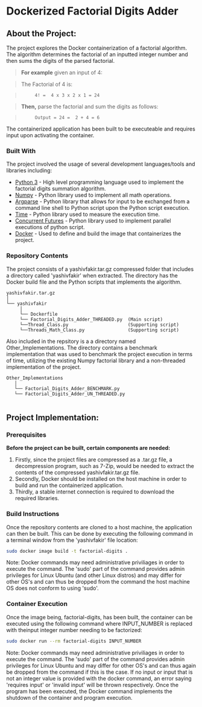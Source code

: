 # Dockerized Factorial Digits Adder

## About the Project:
The project explores the Docker containerization of a factorial algorithm. The algorithm determines the factorial of an inputted integer number and then sums the digits of the parsed factorial. 

 > **For example**  given an input of 4:
 
>The Factorial of 4 is:

>          4! =  4 x 3 x 2 x 1 = 24

>**Then,** parse the factorial and sum the digits as follows:

>          Output = 24 =  2 + 4 = 6

The containerized application has been built to be executeable and requires input upon activating the container.

### Built With 
The project involved the usage of several development languages/tools and libraries including:
- [Python 3](https://docs.python.org/3/) - High level programming language used to implement the factorial digits summation algorithm.
- [Numpy](https://numpy.org/) - Python library used to implement all math operations.
- [Argparse](https://docs.python.org/3/howto/argparse.html) -  Python library that allows for input to be exchanged from a command line shell to Python script upon the Python script execution.
- [Time](https://www.programiz.com/python-programming/time) - Python library used to measure the execution time. 
- [Concurrent Futures](https://docs.python.org/3/library/concurrent.futures.html) - Python library used to implement parallel executions of python script.  
- [Docker](https://www.docker.com/) - Used to define and build the image that containerizes the project.

### Repository Contents
The project consists of a yashivfakir.tar.gz compressed folder that includes a directory called 'yashivfakir' when extracted. The directory has the Docker build file and the Python scripts that implements the algorithm.
```
yashivfakir.tar.gz
│
└── yashivfakir
     │
     └── Dockerfile
     └── Factorial_Digits_Adder_THREADED.py  (Main script)
     └──Thread_Class.py                      (Supporting script)
     └──Threads_Math_Class.py                (Supporting script)
 ```
Also included in the repsitory is a a directory named Other_Implementations. The directory contains a benchmark implementation that was used to benchmark the project execution in terms of time, utilizing the existing Numpy factorial library and a non-threaded implementation of the project.
```
Other_Implementations
   │
   └── Factorial_Digits_Adder_BENCHMARK.py
   └── Factorial_Digits_Adder_UN_THREADED.py
   
```


## Project Implementation:

### Prerequisites
**Before the project can be built, certain components are needed:**

1. Firstly, since the project files are compressed as a .tar.gz file, a decompression program, such as 7-Zip, would be needed to extract the contents of the compressed yashivfakir.tar.gz file.
2. Secondly, Docker should be installed on the host machine in order to build and run the containerized application.
3. Thirdly, a stable internet connection is required to download the required libraries.

### Build Instructions

Once the repository contents are cloned to a host machine, the application can then be built.
This can be done by executing the following command in a terminal window from the 'yashivfakir' file location:

```bash
sudo docker image build -t factorial-digits .
```
Note: Docker commands may need administrative priviliages in order to execute the command. The 'sudo' part of the command provides admin privileges for Linux Ubuntu (and other Linux distros) and may differ for other OS's and can thus be dropped from the command the host machine OS does not conform to using 'sudo'.

### Container Execution

Once the image being, factorial-digits, has been built, the container can be executed using the following command where INPUT_NUMBER is replaced with theinput integer number needing to be factorized:

```bash
sudo docker run --rm factorial-digits INPUT_NUMBER
```
Note: Docker commands may need administrative priviliages in order to execute the command. The 'sudo' part of the command provides admin privileges for Linux Ubuntu and may differ for other OS's and can thus again be dropped from the command if this is the case.
If no input or input that is not an integer value is provided with the docker command, an error saying 'requires input' or 'invalid input' will be thrown respectively. Once the program has been executed, the Docker command implements the shutdown of the container and program execution.
